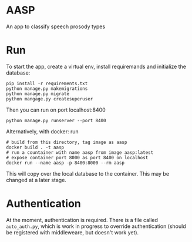 # AASP
An app to classify speech prosody types

# Run
To start the app, create a virtual env, install requiremands and initialize the database:
```
pip install -r requirements.txt
python manage.py makemigrations
python manage.py migrate
python mangage.py createsuperuser
```

Then you can run on port localhost:8400
```
python manage.py runserver --port 8400
```

Alternatively, with docker: run
```
# build from this directory, tag image as aasp
docker build . -t aasp
# run a countainer with name aasp from image aasp:latest
# expose container port 8000 as port 8400 on localhost
docker run --name aasp -p 8400:8000 --rm aasp
```
This will copy over the local database to the container. This may be changed at a later stage.

# Authentication
At the moment, authentication is required. There is a file called `auto_auth.py`, which is work in progress to override authentication (should be registered with middleweare, but doesn't work yet).